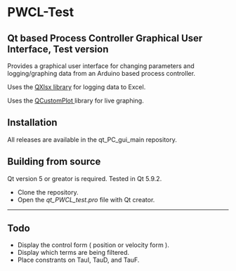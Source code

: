 
# PWCL-Test

## Qt based Process Controller Graphical User Interface, Test version

Provides a graphical user interface for changing parameters and logging/graphing data from an Arduino based process controller. 

Uses the [QXlsx library](https://github.com/j2doll/QXlsx) for logging data to Excel. 

Uses the [ QCustomPlot ](http://www.qcustomplot.com/) library for live graphing. 


## Installation
  All releases are available in the qt_PC_gui_main repository.


## Building from source 

  Qt version 5 or greator is required. Tested in Qt 5.9.2.
  
  * Clone the repository. 
  * Open the *qt_PWCL_test.pro* file with Qt creator. 

-------------------------------



## Todo

* 	Display the control form ( position or velocity form ).
*   Display which terms are being filtered. 
*   Place constrants on TauI, TauD, and TauF.


